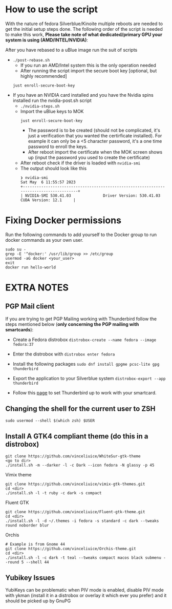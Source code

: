 # How to use the script
With the nature of fedora Silverblue/Kinoite multiple reboots are needed to get the initial setup steps done. The following order of the script is needed to make this work, **Please take note of what dedicated/primary GPU your system is using (AMD/INTEL/NVIDIA)**:

After you have rebased to a uBlue image run the suit of scripts

- `./post-rebase.sh`
    - If you run an AMD/Intel system this is the only operation needed
    - After running the script import the secure boot key [optional, but highly recommended]
    ```
    just enroll-secure-boot-key
    ```
- If you have an NVIDIA card installed and you have the Nvidia spins installed run the nvidia-post.sh script
    - `./nvidia-steps.sh`
    - Import the uBlue keys to MOK 
        ```
        just enroll-secure-boot-key
        ``` 
        - The password is to be created (should not be complicated, it's just a verification that you wanted the certirficate installed). For example it can only be a <5 character password, it's a one time password to enroll the keys.
        - After reboot import the certificate when the MOK screen shows up (input the password you used to create the certificate)
    - After reboot check if the driver is loaded with `nvidia-smi`
    - The output should look like this
        ```
        ❯ nvidia-smi
        Sat May  6 11:55:57 2023       
        +---------------------------------------------------------------------------------------+
        | NVIDIA-SMI 530.41.03              Driver Version: 530.41.03    CUDA Version: 12.1     |
        ```

# Fixing Docker permissions
Run the following commands to add yourself to the Docker group to run docker commands as your own user.
```
sudo su -
grep -E '^docker:' /usr/lib/group >> /etc/group
usermod -aG docker <your_user>
exit
docker run hello-world
```
# EXTRA NOTES

## PGP Mail client
If you are trying to get PGP Mailing working with Thunderbird follow the steps mentioned below (**only concerning the PGP mailing with smartcards**): 

- Create a Fedora distrobox `distrobox-create --name fedora --image fedora:37`

- Enter the distrobox with `distrobox enter fedora` 

- Install the following packages `sudo dnf install gpgme pcsc-lite gpg thunderbird`

- Export the application to your Silverblue system `distrobox-export --app thunderbird`

- Follow this [page](https://anweshadas.in/how-to-use-yubikey-or-any-gpg-smartcard-in-thunderbird-78/#:~:text=Configure%20the%20secret%20key%20usage%20form%20Yubikey&text=Type%20your%20Secret%20Key%20ID,your%20hardware%20token%20in%20Thunderbird.) to set Thunderbird up to work with your smartcard.


## Changing the shell for the current user to ZSH
`sudo usermod --shell $(which zsh) $USER`

## Install A GTK4 compliant theme (do this in a distrobox)
```
git clone https://github.com/vinceliuice/WhiteSur-gtk-theme
<go to dir>
./install.sh -m --darker -l -c Dark --icon fedora -N glassy -p 45
```

Vimix theme
```
git clone https://github.com/vinceliuice/vimix-gtk-themes.git
cd <dir>
./install.sh -l -t ruby -c dark -s compact
```

Fluent GTK
```
git clone https://github.com/vinceliuice/Fluent-gtk-theme.git
cd <dir>
./install.sh -l -d ~/.themes -i fedora -s standard -c dark --tweaks round noborder blur
```

Orchis
```
# Example is from Gnome 44
git clone https://github.com/vinceliuice/Orchis-theme.git
cd <dir>
./install.sh -l -c dark -t teal --tweaks compact macos black submenu --round 5 --shell 44
```

## Yubikey Issues
YubiKeys can be problematic when PIV mode is enabled, disable PIV mode with ykman (install it in a distrobox or overlay it which ever you prefer) and it should be picked up by GnuPG
